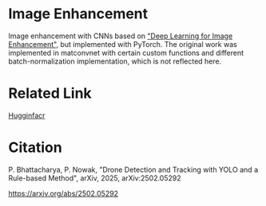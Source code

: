 # Image Enhancement

Image enhancement with CNNs based on ["Deep Learning for Image Enhancement"](https://openhsu.ub.hsu-hh.de/handle/10.24405/14267), but implemented with PyTorch. The original work was implemented in matconvnet with certain custom functions and different batch-normalization implementation, which is not reflected here.

# Related Link

[Hugginfacr](https://huggingface.co/spaces/Gogol1987/EnhanceImage)

# Citation

P. Bhattacharya, P. Nowak, "Drone Detection and Tracking with YOLO and a Rule-based Method", arXiv, 2025, arXiv:2502.05292

https://arxiv.org/abs/2502.05292
